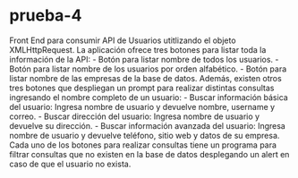 # prueba-4
 
Front End para consumir API de Usuarios utitlizando el objeto XMLHttpRequest.
La aplicación ofrece tres botones para listar toda la información de la API: 
    - Botón para listar nombre de todos los usuarios.
    - Botón para listar nombre de los usuarios por orden alfabético.
    - Botón para listar nombre de las empresas de la base de datos.
Además, existen otros tres botones que despliegan un prompt para realizar distintas consultas ingresando el nombre completo de un usuario:
    - Buscar información básica del usuario: Ingresa nombre de usuario y devuelve nombre, username y correo.
    - Buscar dirección del usuario: Ingresa nombre de usuario y devuelve su dirección.
    - Buscar información avanzada del usuario: Ingresa nombre de usuario y devuelve teléfono, sitio web y datos de su empresa.
Cada uno de los botones para realizar consultas tiene un programa para filtrar consultas que no existen en la base de datos desplegando un alert en caso de que el usuario no exista.